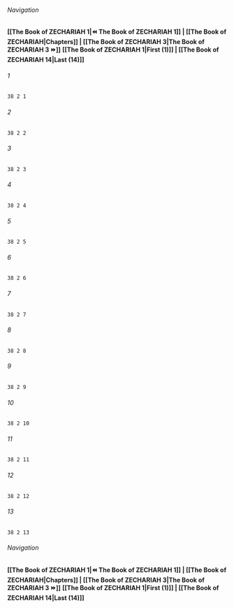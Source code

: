 
###### Navigation
**[[The Book of ZECHARIAH 1|⏪ The Book of ZECHARIAH 1]] | [[The Book of ZECHARIAH|Chapters]] | [[The Book of ZECHARIAH 3|The Book of ZECHARIAH 3 ⏩]]**
**[[The Book of ZECHARIAH 1|First (1)]] | [[The Book of ZECHARIAH 14|Last (14)]]**

###### 1
``` verse
38 2 1 
```
###### 2
``` verse
38 2 2 
```
###### 3
``` verse
38 2 3 
```
###### 4
``` verse
38 2 4 
```
###### 5
``` verse
38 2 5 
```
###### 6
``` verse
38 2 6 
```
###### 7
``` verse
38 2 7 
```
###### 8
``` verse
38 2 8 
```
###### 9
``` verse
38 2 9 
```
###### 10
``` verse
38 2 10 
```
###### 11
``` verse
38 2 11 
```
###### 12
``` verse
38 2 12 
```
###### 13
``` verse
38 2 13 
```

###### Navigation
**[[The Book of ZECHARIAH 1|⏪ The Book of ZECHARIAH 1]] | [[The Book of ZECHARIAH|Chapters]] | [[The Book of ZECHARIAH 3|The Book of ZECHARIAH 3 ⏩]]**
**[[The Book of ZECHARIAH 1|First (1)]] | [[The Book of ZECHARIAH 14|Last (14)]]**

